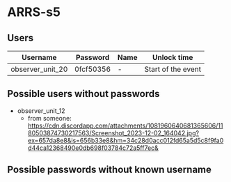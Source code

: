 # ARRS-s5

## Users
| Username | Password | Name | Unlock time |
|----------|----------|------|-------------|
| observer_unit_20 | 0fcf50356 | - | Start of the event |


## Possible users without passwords
- observer_unit_12
    - from someone: https://cdn.discordapp.com/attachments/1081960640681365606/1180503874730217563/Screenshot_2023-12-02_164042.jpg?ex=657da8e8&is=656b33e8&hm=34c28d0acc012fd65a5d5c8f9fa0d44ca12368490e0db698f03784c72a5ff7ec&
## Possible passwords without known username
